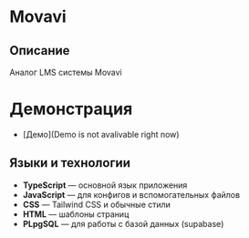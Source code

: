 # Movavi

## Описание

Аналог LMS системы Movavi

# Демонстрация

- [Демо](Demo is not avalivable right now)
  
## Языки и технологии

- **TypeScript** — основной язык приложения
- **JavaScript** — для конфигов и вспомогательных файлов
- **CSS** — Tailwind CSS и обычные стили
- **HTML** — шаблоны страниц
- **PLpgSQL** — для работы с базой данных (supabase)
